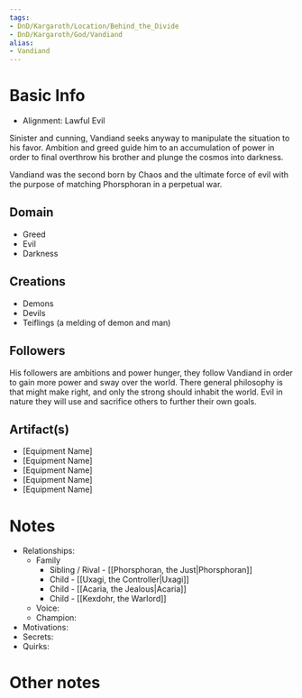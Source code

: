 ```yaml
---
tags:
- DnD/Kargaroth/Location/Behind_the_Divide
- DnD/Kargaroth/God/Vandiand
alias:
- Vandiand
---
```


# Basic Info
- Alignment: Lawful Evil

Sinister and cunning, Vandiand seeks anyway to manipulate the situation to his favor. Ambition and greed guide him to an accumulation of power in order to final overthrow his brother and plunge the cosmos into darkness.

Vandiand was the second born by Chaos and the ultimate force of evil with the purpose of matching Phorsphoran in a perpetual war.


## Domain
- Greed
- Evil
- Darkness

## Creations
- Demons
- Devils
- Teiflings (a melding of demon and man)

## Followers
His followers are ambitions and power hunger, they follow Vandiand in order to gain more power and sway over the world. There general philosophy is that might make right, and only the strong should inhabit the world. Evil in nature they will use and sacrifice others to further their own goals.


## Artifact(s)
- [Equipment Name]
- [Equipment Name]
- [Equipment Name]
- [Equipment Name]
- [Equipment Name]

# Notes
- Relationships: 
	- Family
		- Sibling / Rival - [[Phorsphoran, the Just|Phorsphoran]]
		- Child - [[Uxagi, the Controller|Uxagi]]
		- Child - [[Acaria, the Jealous|Acaria]]
		- Child - [[Kexdohr, the Warlord]]
	- Voice: 
	- Champion: 
- Motivations: 
- Secrets: 
- Quirks: 

# Other notes